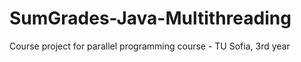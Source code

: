 # SumGrades-Java-Multithreading
Course project for parallel programming course - TU Sofia, 3rd year
